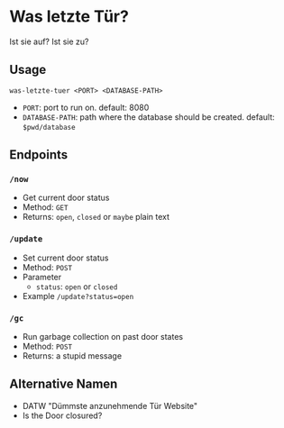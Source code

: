 # Was letzte Tür?

Ist sie auf? Ist sie zu?

## Usage

`was-letzte-tuer <PORT> <DATABASE-PATH>`

- `PORT`: port to run on. default: 8080
- `DATABASE-PATH`: path where the database should be created. default: `$pwd/database`

## Endpoints

### `/now`

- Get current door status
- Method: `GET`
- Returns: `open`, `closed` or `maybe` plain text

### `/update`

- Set current door status
- Method: `POST`
- Parameter
  - `status`: `open` or `closed`
- Example `/update?status=open`

### `/gc`

- Run garbage collection on past door states
- Method: `POST`
- Returns: a stupid message

## Alternative Namen

- DATW "Dümmste anzunehmende Tür Website"
- Is the Door closured?
